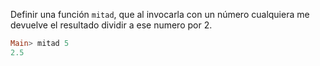 Definir una función ```mitad```, que al invocarla con un número cualquiera me
devuelve el resultado dividir a ese numero por 2.

```haskell
Main> mitad 5
2.5
```

